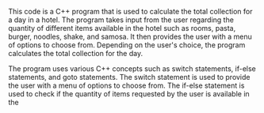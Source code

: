 This code is a C++ program that is used to calculate the total collection for a day in a hotel. The program takes input from the user regarding the quantity of different items available in the hotel such as rooms, pasta, burger, noodles, shake, and samosa. It then provides the user with a menu of options to choose from. Depending on the user's choice, the program calculates the total collection for the day.

The program uses various C++ concepts such as switch statements, if-else statements, and goto statements. The switch statement is used to provide the user with a menu of options to choose from. The if-else statement is used to check if the quantity of items requested by the user is available in the
